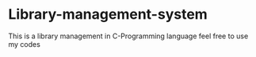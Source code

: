 # Library-management-system
This is a library management in C-Programming language 
feel free to use my codes
